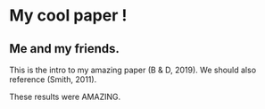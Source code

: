 # My cool paper !
## Me and my friends.

This is the intro to my amazing paper (B & D, 2019).
We should also reference (Smith, 2011).

These results were AMAZING.
